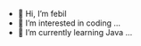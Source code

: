- 👋 Hi, I’m febil
- 👀 I’m interested in coding ...
- 🌱 I’m currently learning Java ...
<!---
febil-kl/febil-kl is a ✨ special ✨ repository because its `README.md` (this file) appears on your GitHub profile.
You can click the Preview link to take a look at your changes.
--->
